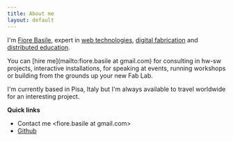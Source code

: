 ```yaml
---
title: About me
layout: default
---
```


I'm [Fiore Basile](./about), expert in [web technologies](https://github.com/fibasile), [digital fabrication](https://fabctory.com) and [distributed education](http://academany.org).

You can [hire me](mailto:fiore.basile at gmail.com) for consulting in hw-sw projects, interactive installations, for speaking at events, running workshops or building from the grounds up your new Fab Lab.

I'm currently based in Pisa, Italy but I'm always available to travel worldwide for an interesting project.

**Quick links**

- Contact me <fiore.basile at gmail.com>
- [Github](https://github.com/fibasile)

